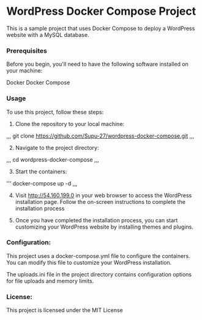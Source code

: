 # WordPress Docker Compose Project

 This is a sample project that uses Docker Compose to deploy a WordPress website with a MySQL database.

### Prerequisites

Before you begin, you'll need to have the following software installed on your machine:

Docker
Docker Compose

### Usage

To use this project, follow these steps:

1. Clone the repository to your local machine:

,,,
git clone https://github.com/Supu-27/wordpress-docker-compose.git
,,,

2. Navigate to the project directory:

,,,
cd wordpress-docker-compose
,,,

3. Start the containers:

'''
docker-compose up -d
,,,

4. Visit http://54.160.199.0 in your web browser to access the WordPress installation page. Follow the on-screen instructions to complete the installation process

5. Once you have completed the installation process, you can start customizing your WordPress website by installing themes and plugins.

### Configuration:

This project uses a docker-compose.yml file to configure the containers. You can modify this file to customize your WordPress installation.

The uploads.ini file in the project directory contains configuration options for file uploads and memory limits.

### License:

This project is licensed under the MIT License

